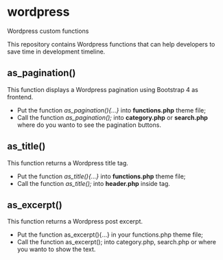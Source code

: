 # wordpress
Wordpress custom functions

This repository contains Wordpress functions that can help developers to save time in development timeline.

## as_pagination()
This function displays a Wordpress pagination using Bootstrap 4 as frontend.
 - Put the function *as_pagination(){...}* into **functions.php** theme file;
 - Call the function *as_pagination();* into **category.php** or **search.php** where do you wanto to see the pagination buttons.
  
## as_title()
This function returns a Wordpress title tag.
 - Put the function *as_title(){...}* into **functions.php** theme file;
 - Call the function *as_title();* into **header.php** inside <title></title> tag.

## as_excerpt()
This function returns a Wordpress post excerpt.
 - Put the function as_excerpt(){...} in your functions.php theme file;
 - Call the function as_excerpt(); into category.php, search.php or where you wanto to show the text.
